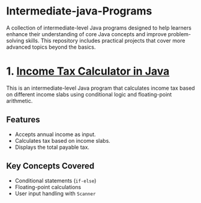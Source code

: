# Intermediate-java-Programs
A collection of intermediate-level Java programs designed to help learners enhance their understanding of core Java concepts and improve problem-solving skills. This repository includes practical projects that cover more advanced topics beyond the basics. <br/>

# **1. [Income Tax Calculator in Java](IncomeTaxCalculator.java)**

This is an intermediate-level Java program that calculates income tax based on different income slabs using conditional logic and floating-point arithmetic.

## **Features**
- Accepts annual income as input.
- Calculates tax based on income slabs.
- Displays the total payable tax.

## **Key Concepts Covered**
- Conditional statements (`if-else`)
- Floating-point calculations
- User input handling with `Scanner`

